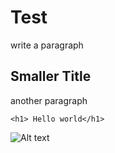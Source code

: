 # Test
write a paragraph


## Smaller Title
another paragraph

```
<h1> Hello world</h1>
```

<img src="https://www.goodhousekeeping.com/life/pets/advice/g1921/large-dog-breeds/" alt="Alt text" title="Optional title">